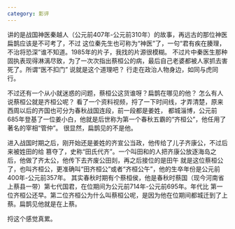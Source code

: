 ```yaml
---
category: 影评
---
```

讲的是战国神医秦越人（公元前407年-公元前310年）的故事，再远古的那位神医扁鹊应该是不可考了，不过
这位秦先生也可称为“神医”了，一句“君有疾在腠理，不治将恐深”谁不知道。1985年的片子，我找的片源很模糊。
不过片中秦医生那种固执表现得淋漓尽致，为了一次次指出蔡桓公的病，最后自己老婆都被人家抓去害死了。所谓“医不扣门”
说就是这个道理吧？ 行走在政治人物身边，如同与虎同行。

不过还有一个从小就迷惑的问题，蔡桓公这货谁呀？扁鹊在哪见的他？ 怎么有人说蔡桓公就是齐桓公呢？
看了一个资料视频，捋了一下时间线，才弄清楚，原来西周以后的齐国也可分为春秋战国连段，前一段都是姜姓，
都城淄博，公元前685年登基了一位姜小白，他就是后世称为第一个春秋五霸的“齐桓公”，他任用了著名的宰相“管仲”。
很显然，扁鹊见的不是他。

进入战国时期之后，刚开始还是姜姓的齐宣公当政，他传给了儿子齐康公，不过后来被姓田的给
篡夺了，史称“田氏代齐”。一个叫田和的人把齐康公放逐海岛之后，他做了齐太公，他传下去齐废公田剡，再之后接位的是田午
就是这位蔡桓公了，也叫齐桓公，更准确叫“田齐桓公”或者“齐桓公午”，他的生卒年份是公元前400年-公元前357年。
其实春秋时期有个蔡桓侯，他是春秋时蔡国（现今河南省上蔡县一带）第七代国君，在位期间为公元前714年-公元前695年。年代比
第一位齐桓公还早。第二位齐桓公为什么叫蔡桓公呢，是因为他在位期间都城迁到了上蔡。扁鹊见他就是在上蔡。

捋这个感觉真累。



